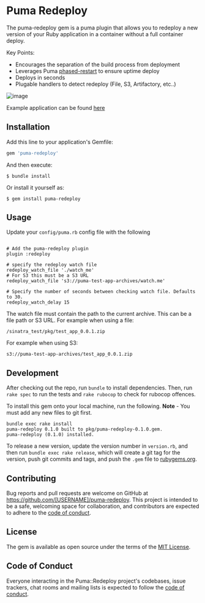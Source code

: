 # Puma Redeploy

The puma-redeploy gem is a puma plugin that allows you to redeploy a new version of your Ruby application in a container without a full container deploy. 

Key Points:
* Encourages the separation of the build process from deployment
* Leverages Puma [phased-restart](https://github.com/puma/puma/blob/master/docs/restart.md#phased-restart) to ensure uptime deploy
* Deploys in seconds
* Plugable handlers to detect redeploy (File, S3, Artifactory, etc..)


![image](https://user-images.githubusercontent.com/121275/219976698-80575b17-17b7-4861-8c10-675f3f615e25.png)


Example application can be found [here](https://github.com/tbeauvais/puma-redeploy-test-app)


## Installation

Add this line to your application's Gemfile:

```ruby
gem 'puma-redeploy'
```

And then execute:

    $ bundle install

Or install it yourself as:

    $ gem install puma-redeploy

## Usage

Update your `config/puma.rb` config file with the following
```

# Add the puma-redeploy plugin
plugin :redeploy

# specify the redeploy watch file
redeploy_watch_file './watch_me'
# For S3 this must be a S3 URL
redeploy_watch_file 's3://puma-test-app-archives/watch.me'

# Specify the number of seconds between checking watch file. Defaults to 30.
redeploy_watch_delay 15

```

The watch file must contain the path to the current archive. This can be a file path or S3 URL.
For example when using a file:
```
/sinatra_test/pkg/test_app_0.0.1.zip
```

For example when using S3:
```
s3://puma-test-app-archives/test_app_0.0.1.zip
```

## Development

After checking out the repo, run `bundle` to install dependencies. Then, run `rake spec` to run the tests and `rake rubocop` to check for rubocop offences. 

To install this gem onto your local machine, run the following. **Note** - You must add any new files to git first.

```text
bundle exec rake install
puma-redeploy 0.1.0 built to pkg/puma-redeploy-0.1.0.gem.
puma-redeploy (0.1.0) installed.
```

To release a new version, update the version number in `version.rb`, and then run `bundle exec rake release`, which will create a git tag for the version, push git commits and tags, and push the `.gem` file to [rubygems.org](https://rubygems.org).

## Contributing

Bug reports and pull requests are welcome on GitHub at https://github.com/[USERNAME]/puma-redeploy. This project is intended to be a safe, welcoming space for collaboration, and contributors are expected to adhere to the [code of conduct](https://github.com/[USERNAME]/puma-redeploy/blob/master/CODE_OF_CONDUCT.md).


## License

The gem is available as open source under the terms of the [MIT License](https://opensource.org/licenses/MIT).

## Code of Conduct

Everyone interacting in the Puma::Redeploy project's codebases, issue trackers, chat rooms and mailing lists is expected to follow the [code of conduct](https://github.com/[USERNAME]/puma-redeploy/blob/master/CODE_OF_CONDUCT.md).
